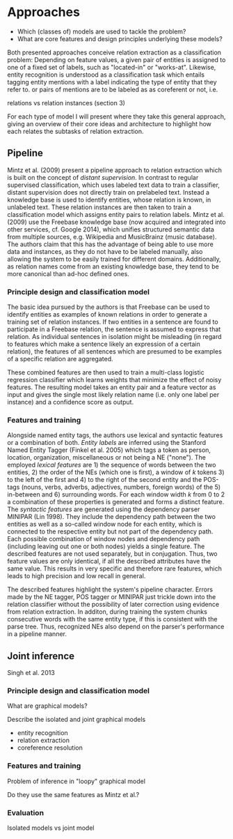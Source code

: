 # Approaches
- Which (classes of) models are used to tackle the problem?
- What are core features and design principles underlying these
models?

Both presented approaches conceive relation extraction as a classification problem: Depending on feature values, a given pair of entities is assigned to one of a fixed set of labels, such as "located-in" or "works-at". Likewise, entity recognition is understood as a classification task which entails tagging entity mentions with a label indicating the type of entity that they refer to.  or pairs of mentions are to be labeled as as coreferent or not, i.e.

relations vs relation instances (section 3)

For each type of model I will present where they take this general approach, giving an overview of their core ideas and architecture to highlight how each relates the subtasks of relation extraction.

## Pipeline

Mintz et al. (2009) present a pipeline approach to relation extraction which is built on the concept of *distant supervision*. In contrast to regular supervised classification, which uses labeled text data to train a classifier, distant supervision does not directly train on prelabeled text. Instead a knowledge base is used to identify entities, whose relation is known, in unlabeled text. These relation instances are then taken to train a classification model which assigns entity pairs to relation labels. Mintz et al. (2009) use the Freebase knowledge base (now acquired and integrated into other services, cf. Google 2014), which unifies structured semantic data from multiple sources, e.g. Wikipedia and MusicBrainz (music database). The authors claim that this has the advantage of being able to use more data and instances, as they do not have to be labeled manually, also allowing the system to be easily trained for different domains. Additionally, as relation names come from an existing knowledge base, they tend to be more canonical than ad-hoc defined ones.

### Principle design and classification model

The basic idea pursued by the authors is that Freebase can be used to identify entities as examples of known relations in order to generate a training set of relation instances. If two entities in a sentence are found to participate in a Freebase relation, the sentence is assumed to express that relation. As individual sentences in isolation might be misleading (in regard to features which make a sentence likely an expression of a certain relation), the features of all sentences which are presumed to be examples of a specific relation are aggregated.

These combined features are then used to train a multi-class logistic regression classifier which learns weights that minimize the effect of noisy features. The resulting model takes an entity pair and a feature vector as input and gives the single most likely relation name (i.e. only one label per instance) and a confidence score as output.

### Features and training

Alongside named entity tags, the authors use lexical and syntactic features or a combination of both. *Entity labels* are inferred using the Stanford Named Entity Tagger (Finkel et al. 2005) which tags a token as person, location, organization, miscellaneous or not being a NE ("none"). The employed *lexical features* are 1) the sequence of words between the two entities, 2) the order of the NEs (which one is first), a window of *k* tokens 3) to the left of the first and 4) to the right of the second entity and the POS-tags (nouns, verbs, adverbs, adjectives, numbers, foreign words) of the 5) in-between and 6) surrounding words. For each window width *k* from 0 to 2 a combination of these properties is generated and forms a distinct feature. The *syntactic features* are generated using the dependency parser MINIPAR (Lin 1998). They include the dependency path between the two entities as well as a so-called window node for each entity, which is connected to the respective entity but not part of the dependency path. Each possible combination of window nodes and dependency path (including leaving out one or both nodes) yields a single feature. The described features are not used separately, but in conjugation. Thus, two feature values are only identical, if all the described attributes have the same value. This results in very specific and therefore rare features, which leads to high precision and low recall in general.

The described features highlight the system's pipeline character. Errors made by the NE tagger, POS tagger or MINIPAR just trickle down into the relation classifier without the possibility of later correction using evidence from relation extraction. In additon, during training the system chunks consecutive words with the same entity type, if this is consistent with the parse tree. Thus, recognized NEs also depend on the parser's performance in a pipeline manner.

<!---
### Training

Implementation
Text data
- sentence-tokenized (!) Wikipedia dump (1.8 million articles, ø 14.3 sentences per article)
- relatively up-to-date and explicit text
- Freebase entities likely to appear (since it is based on Wikipedia)


A note on Training
classifier needs to see negative data in training:
 - randomly select entity pairs not included in any Freebase relation (accepting false negatives)
 - build feature vector for 'unrelated' relation from these entities
 - random 1% sample of unrelated entities as negative samples (by contrast 98.7% of extracted entities are unrelated)
-->
<!--### Evaluation
 Test Step

- rank relations by confidence score to determine n most likely new relations

- Identify entities with a Named Entity Tagger
- For each pair of entities
-Extract Features
-Append Features for same pair
- Classifier returns the most likely relation and a confidence score for each entity pair


 Testing and evaluation
 - only extract relations not already in training data
 Held-out evaluationgit
 - half of the instances *for each relation* not used in training, used for comparison
 - precision vs recall for lexical, syntactical or both feature types:
   - combination of lexical and syntactic features performs best

 Human evaluation
 - Amazon Mechanical Turk
 - 100 instances on different levels of recall with lexical, syntactical or both feature types
   - mixed result, combination seems to be slightly better
-->


## Joint inference

Singh et al. 2013

### Principle design and classification model

What are graphical models?

Describe the isolated and joint graphical models

- entity recognition
- relation extraction
- coreference resolution

### Features and training

Problem of inference in "loopy" graphical model

Do they use the same features as Mintz et al.?

### Evaluation

Isolated models vs joint model
